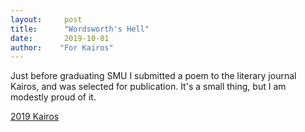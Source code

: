 ```yaml
---
layout:     post
title:      "Wordsworth's Hell"
date:       2019-10-01
author:    "For Kairos"
---
```


Just before graduating SMU I submitted a poem to the literary journal Kairos, and was selected for publication. It's a small thing, but I am modestly proud of it. 

[2019 Kairos](https://drive.google.com/file/d/16qhKRe3FJuN5JpnXWP56z57js6feuJBO/view)